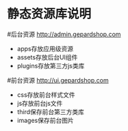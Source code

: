 静态资源库说明
===============
#后台资源
http://admin.gepardshop.com
+ apps存放应用级资源
+ assets存放后台UI组件
+ plugins存放第三方js类库

#前台资源 
http://ui.gepardshop.com
+ css存放前台样式文件
+ js存放前台js文件
+ third保存前台第三方类库
+ images保存前台图片